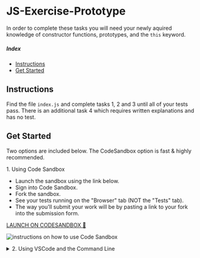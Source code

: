 # JS-Exercise-Prototype

In order to complete these tasks you will need your newly aquired knowledge of constructor functions, prototypes, and the `this` keyword.

##### Index

* [Instructions](#instructions)
* [Get Started](#get-started)

## Instructions

Find the file `index.js` and complete tasks 1, 2 and 3 until all of your tests pass.
There is an additional task 4 which requires written explanations and has no test.

## Get Started

Two options are included below. The CodeSandbox option is fast & highly recommended.

<summary>1. Using Code Sandbox</summary>

* Launch the sandbox using the link below.
* Sign into Code Sandbox.
* Fork the sandbox.
* See your tests running on the "Browser" tab (NOT the "Tests" tab).
* The way you'll submit your work will be by pasting a link to your fork into the submission form.

[LAUNCH ON CODESANDBOX 🚀](https://codesandbox.io/s/github/LambdaSchool/JS-Exercise-Prototype?previewwindow=browser)

<img src="https://tk-assets.lambdaschool.com/ca399496-ca49-4f71-9ee7-55401d8cfe64_sandbox-instructions.png"
     alt="instructions on how to use Code Sandbox" />

<details>
  <summary>2. Using VSCode and the Command Line</summary>

  1. Fork repo and add TL as collaborator on Github.
  1. Clone _your_ fork (not Lambda's repo by mistake!).
  1. `cd` into your newly cloned repository.
  1. Create a new branch: `git checkout -b <firstName-lastName>`.
  1. Install dependencies using npm.
  1. Run the test:watch command.
  1. Work on your branch, push commits and create PR as usual.

  ```sh
    git clone <insert your git clone url here>
    cd <repo folder name>
    npm install
    npm run test:watch
  ```
</details>